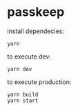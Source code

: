 # passkeep

install dependecies:
```
yarn
```

to execute dev:

```
yarn dev
```

to execute production:

```
yarn build
yarn start
```